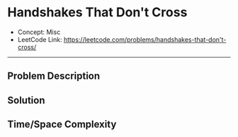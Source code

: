 # Handshakes That Don't Cross

- Concept: Misc
- LeetCode Link: https://leetcode.com/problems/handshakes-that-don't-cross/

---

## Problem Description

## Solution

## Time/Space Complexity


